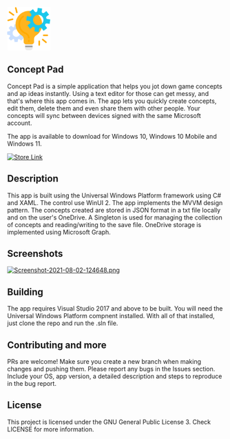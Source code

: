<img src="ConceptPad/Assets/app-icon.png" width="100" height="100" />
<h2>Concept Pad</h2>

Concept Pad is a simple application that helps you jot down game concepts and ap ideas instantly. Using a text editor for those can get messy, and that's where this app comes in. The app lets you quickly create concepts, edit them, delete them and even share them with other people. Your concepts will sync between devices signed with the same Microsoft account.

The app is available to download for Windows 10, Windows 10 Mobile and Windows 11. 

<a href='https://www.microsoft.com/p/concept-pad/9n9cv4ts3vb1'><img src='https://developer.microsoft.com/en-us/store/badges/images/English_get-it-from-MS.png' alt='Store Link' height="50px"/></a>

## Description
This app is built using the Universal Windows Platform framework using C# and XAML. The control use WinUI 2. The app implements the MVVM design pattern. The concepts created are stored in JSON format in a txt file locally and on the user's OneDrive. A Singleton is used for managing the collection of concepts and reading/writing to the save file. OneDrive storage is implemented using Microsoft Graph.

## Screenshots
[![Screenshot-2021-08-02-124648.png](https://i.postimg.cc/hv0F7pst/Screenshot-2021-08-02-124648.png)](https://postimg.cc/Fk1CMbwM)

## Building
The app requires Visual Studio 2017 and above to be built. You will need the Universal Windows Platform compnent installed. With all of that installed, just clone the repo and run the .sln file. 

## Contributing and more
PRs are welcome! Make sure you create a new branch when making changes and pushing them. 
Please report any bugs in the Issues section. Include your OS, app version, a detailed description and steps to reproduce in the bug report.

## License 
This project is licensed under the GNU General Public License 3. Check LICENSE for more information.
